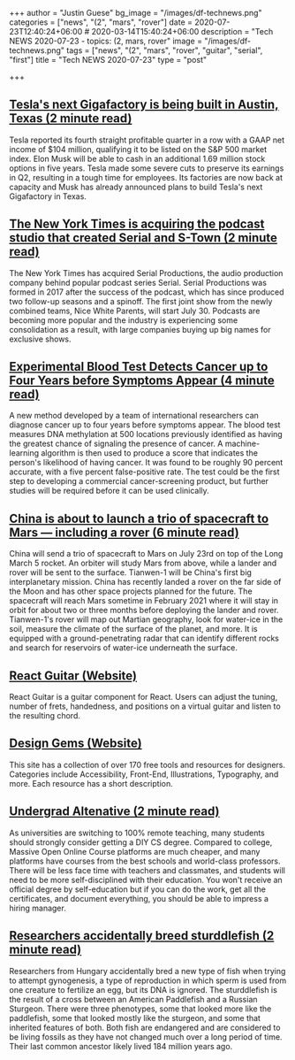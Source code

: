 +++
author = "Justin Guese"
bg_image = "/images/df-technews.png"
categories = ["news", "(2", "mars", "rover"]
date = 2020-07-23T12:40:24+06:00 # 2020-03-14T15:40:24+06:00
description = "Tech NEWS 2020-07-23 - topics: (2, mars, rover"
image = "/images/df-technews.png"
tags = ["news", "(2", "mars", "rover", "guitar", "serial", "first"]
title = "Tech NEWS 2020-07-23"
type = "post"

+++

## [Tesla's next Gigafactory is being built in Austin, Texas (2 minute read)](https://www.engadget.com/teslas-q-2-earnings-could-qualify-the-company-for-an-sp-500-listing-213918329.html/1/010001737b249c74-a9274060-7464-427e-8337-1744ebee95a2-000000/qqn9tX83ZrgupA8qfvKgcfkwDEdN_VYQ_qkgmRwzP6c=151)

Tesla reported its fourth straight profitable quarter in a row with a GAAP net income of $104 million, qualifying it to be listed on the S&P 500 market index. Elon Musk will be able to cash in an additional 1.69 million stock options in five years. Tesla made some severe cuts to preserve its earnings in Q2, resulting in a tough time for employees. Its factories are now back at capacity and Musk has already announced plans to build Tesla's next Gigafactory in Texas.

## [The New York Times is acquiring the podcast studio that created Serial and S-Town (2 minute read)](https://www.theverge.com/2020/7/22/21335013/the-new-york-times-acquires-serial-productions-podcasts-this-american-life/1/010001737b249c74-a9274060-7464-427e-8337-1744ebee95a2-000000/Zx_iliQzfapHKqTJdwUsEi7w_SC2sXcoydeagwLiksc=151)

The New York Times has acquired Serial Productions, the audio production company behind popular podcast series Serial. Serial Productions was formed in 2017 after the success of the podcast, which has since produced two follow-up seasons and a spinoff. The first joint show from the newly combined teams, Nice White Parents, will start July 30. Podcasts are becoming more popular and the industry is experiencing some consolidation as a result, with large companies buying up big names for exclusive shows.

## [Experimental Blood Test Detects Cancer up to Four Years before Symptoms Appear (4 minute read)](https://www.scientificamerican.com/article/experimental-blood-test-detects-cancer-up-to-four-years-before-symptoms-appear//1/010001737b249c74-a9274060-7464-427e-8337-1744ebee95a2-000000/IAOW-vCO14sRMI9szB9nRPboIcI6SU8SXYdAW4vOi10=151)

A new method developed by a team of international researchers can diagnose cancer up to four years before symptoms appear. The blood test measures DNA methylation at 500 locations previously identified as having the greatest chance of signaling the presence of cancer. A machine-learning algorithm is then used to produce a score that indicates the person's likelihood of having cancer. It was found to be roughly 90 percent accurate, with a five percent false-positive rate. The test could be the first step to developing a commercial cancer-screening product, but further studies will be required before it can be used clinically.

## [China is about to launch a trio of spacecraft to Mars — including a rover (6 minute read)](https://www.theverge.com/2020/7/22/21330251/china-tianwen-1-mars-mission-rover-lander-orbiter-long-march-5-launch/1/010001737b249c74-a9274060-7464-427e-8337-1744ebee95a2-000000/IJ6hx6GKfVvqCwZETUi47xbAMbYKNWooJwjAeAf8Rwc=151)

China will send a trio of spacecraft to Mars on July 23rd on top of the Long March 5 rocket. An orbiter will study Mars from above, while a lander and rover will be sent to the surface. Tianwen-1 will be China's first big interplanetary mission. China has recently landed a rover on the far side of the Moon and has other space projects planned for the future. The spacecraft will reach Mars sometime in February 2021 where it will stay in orbit for about two or three months before deploying the lander and rover. Tianwen-1's rover will map out Martian geography, look for water-ice in the soil, measure the climate of the surface of the planet, and more. It is equipped with a ground-penetrating radar that can identify different rocks and search for reservoirs of water-ice underneath the surface.

## [React Guitar (Website)](https://react-guitar.com//1/010001737b249c74-a9274060-7464-427e-8337-1744ebee95a2-000000/UPhDlin0ebN0uX1TDHE_oe5gaAWTl9UIq0yWZqP-6eQ=151)

React Guitar is a guitar component for React. Users can adjust the tuning, number of frets, handedness, and positions on a virtual guitar and listen to the resulting chord.

## [Design Gems (Website)](https://www.designgems.co//1/010001737b249c74-a9274060-7464-427e-8337-1744ebee95a2-000000/LEVyxkCj2_jiTVE9mkGY1kXWR_HCOmzHjwAMR6wCfQQ=151)

This site has a collection of over 170 free tools and resources for designers. Categories include Accessibility, Front-End, Illustrations, Typography, and more. Each resource has a short description.

## [Undergrad Altenative (2 minute read)](https://www.pashabitz.com/posts/undergrad-altenative//1/010001737b249c74-a9274060-7464-427e-8337-1744ebee95a2-000000/bi4TOM40ydlNfdQ_59YTe3tGoBeP0_W6-gWRKnzf2kk=151)

As universities are switching to 100% remote teaching, many students should strongly consider getting a DIY CS degree. Compared to college, Massive Open Online Course platforms are much cheaper, and many platforms have courses from the best schools and world-class professors. There will be less face time with teachers and classmates, and students will need to be more self-disciplined with their education. You won't receive an official degree by self-education but if you can do the work, get all the certificates, and document everything, you should be able to impress a hiring manager.

## [Researchers accidentally breed sturddlefish (2 minute read)](https://phys.org/news/2020-07-accidentally-sturddlefish.html/1/010001737b249c74-a9274060-7464-427e-8337-1744ebee95a2-000000/qFPGuRwj5HC-orznk6BzwChprdTNw3tYnlWMj4dd9Mc=151)

Researchers from Hungary accidentally bred a new type of fish when trying to attempt gynogenesis, a type of reproduction in which sperm is used from one creature to fertilize an egg, but its DNA is ignored. The sturddlefish is the result of a cross between an American Paddlefish and a Russian Sturgeon. There were three phenotypes, some that looked more like the paddlefish, some that looked mostly like the sturgeon, and some that inherited features of both. Both fish are endangered and are considered to be living fossils as they have not changed much over a long period of time. Their last common ancestor likely lived 184 million years ago.

